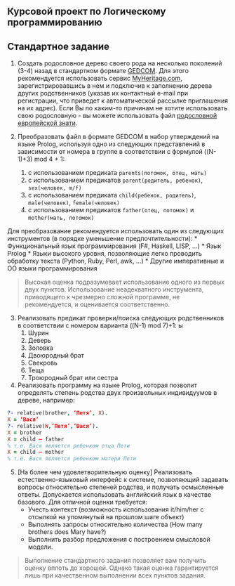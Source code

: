 
## Курсовой проект по Логическому программированию
## Стандартное задание

 1. Создать родословное дерево своего рода на несколько поколений (3-4) назад в стандартном формате [GEDCOM](https://ru.wikipedia.org/wiki/GEDCOM). Для этого рекомендуется использовать сервис [MyHeritage.com](http://myheritage.com), зарегистрировавшись в нем и подключив к заполнению дерева других родственников (указав их контактный e-mail при регистрации, что приведет к автоматической рассылке приглашения на их адрес). Если Вы по каким-то причинам не хотите использовать свою родословную - вы можете использовать файл [родословной европейской знати](http://www.rusgenealog.ru/gedcom/royal_gen.zip).

 2. Преобразовать файл в формате GEDCOM в набор утверждений на языке Prolog, используя одно из следующих представлений в зависимости от номера в группе в соответствии с формулой ((N-1)+3) mod 4 + 1: 
    1. с использованием предиката `parents(потомок, отец, мать)` 
    2. с использованием предикатов `parent(родитель, ребенок)`, `sex(человек, m/f)` 
    3. с использованием предиката `child(ребенок, родитель)`, `male(человек)`, `female(человек)` 
    4. с использованием предикатов `father(отец, потомок)` и `mother(мать, потомок)`

 Для преобразование рекомендуется использовать один из следующих инструментов (в порядке уменьшение предпочтительности): 
    * Функциональный язык программирования (F#, Haskell, LISP, …)
    * Язык Prolog
    * Языки высокого уровня, позволяющие легко проводить обработку текста (Python, Ruby, Perl, awk, …) 
    * Другие императивные и ОО языки программирования

  > Высокая оценка подразумевает использование одного из первых двух пунктов. Использование неадекватного инструмента, приводящего к чрезмерно сложной программе, не рекомендуется, и оценивается соответственно. 

 3. Реализовать предикат проверки/поиска следующих родственников в соответствии с номером варианта ((N-1) mod 7)+1: ы
     1. Шурин
     2. Деверь
     3. Золовка 
     4. Двоюродный брат 
     5. Свекровь 
     6. Теща 
     7. Троюродный брат или сестра 
 4. Реализовать программу на языке Prolog, которая позволит определять степень родства двух произвольных индивидуумов в дереве, например: 
```prolog
?- relative(brother, ‘Петя’, X). 
X = ‘Вася’ 
?- relative(W,’Петя’,’Вася’). 
X = brother 
X = child – father     
% т.е. Вася является ребенком отца Пети 
X = child – mother  
% т.е. Вася является ребенком матери Пети 
```
 5. [На более чем удовлетворительную оценку] Реализовать естественно-языковый интерфейс к системе, позволяющий задавать вопросы относительно степеней родства, и получать осмысленные ответы. Допускается использовать английский язык в качестве базового.  Для отличной оценки требуется: 
    * Учесть контекст (возможность использования it/him/her с отсылкой на упомянутый на прошлом шаге объект)
    * Выполнять запросы относительно количества (How many brothers does Mary have?) 
    * Выполнить разбор предложения с построением смысловой модели. 

> Выполнение стандартного задания позволяет вам получить оценку вплоть до хорошей. Однако такая оценка гарантируется лишь при качественном выполнении всех пунктов задания. 